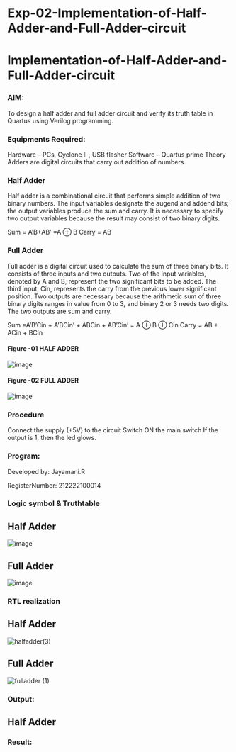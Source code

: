 # Exp-02-Implementation-of-Half-Adder-and-Full-Adder-circuit

# Implementation-of-Half-Adder-and-Full-Adder-circuit
### AIM:
To design a half adder and full adder circuit and verify its truth table in Quartus using Verilog programming.

### Equipments Required:
Hardware – PCs, Cyclone II , USB flasher
Software – Quartus prime
Theory
Adders are digital circuits that carry out addition of numbers.

### Half Adder
Half adder is a combinational circuit that performs simple addition of two binary numbers. The input variables designate the augend and addend bits; the output variables produce the sum and carry. It is necessary to specify two output variables because the result may consist of two binary digits.

Sum = A’B+AB’ =A ⊕ B Carry = AB

### Full Adder
Full adder is a digital circuit used to calculate the sum of three binary bits. It consists of three inputs and two outputs. Two of the input variables, denoted by A and B, represent the two significant bits to be added. The third input, Cin, represents the carry from the previous lower significant position. Two outputs are necessary because the arithmetic sum of three binary digits ranges in value from 0 to 3, and binary 2 or 3 needs two digits. The two outputs are sum and carry.

Sum =A’B’Cin + A’BCin’ + ABCin + AB’Cin’ = A ⊕ B ⊕ Cin Carry = AB + ACin + BCin

#### Figure -01 HALF ADDER 

 ![image](https://user-images.githubusercontent.com/36288975/163552156-a13e5a56-c638-4110-97d9-8896907c8d25.png)

#### Figure -02 FULL ADDER 

![image](https://user-images.githubusercontent.com/36288975/163552057-b3547877-6d07-45b4-b7e0-bcfebfad9e1d.png)



### Procedure

Connect the supply (+5V) to the circuit
Switch ON the main switch
If the output is 1, then the led glows.
### Program:

Developed by: Jayamani.R

RegisterNumber: 212222100014

### Logic symbol & Truthtable
## Half Adder
![image](https://github.com/Jayamani25/Exp-02-Implementation-of-Half-Adder-and-Full-Adder-circuit/assets/85949888/58797539-be40-4ef7-ac38-9dff4cf06fab)

## Full Adder
![image](https://github.com/Jayamani25/Exp-02-Implementation-of-Half-Adder-and-Full-Adder-circuit/assets/85949888/a2714bef-7582-4c3c-952b-a5d32c1cf016)


### RTL realization
## Half Adder 
![halfadder(3)](https://github.com/Jayamani25/Exp-02-Implementation-of-Half-Adder-and-Full-Adder-circuit/assets/85949888/884ebd9a-89aa-4752-86a1-9ae4b520f02d)

## Full Adder
![fulladder (1)](https://github.com/Jayamani25/Exp-02-Implementation-of-Half-Adder-and-Full-Adder-circuit/assets/85949888/eb6af3e0-c780-4a0b-a6b4-1e1c8f23b438)

### Output:
## Half Adder


### Result:

